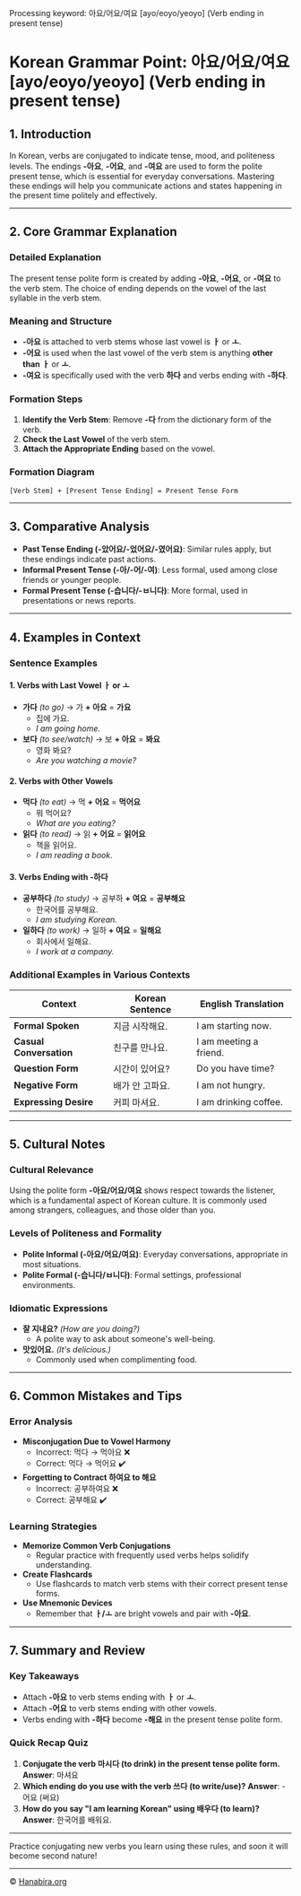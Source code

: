 Processing keyword: 아요/어요/여요 [ayo/eoyo/yeoyo] (Verb ending in present tense)
# Korean Grammar Point: 아요/어요/여요 [ayo/eoyo/yeoyo] (Verb ending in present tense)

## 1. Introduction
In Korean, verbs are conjugated to indicate tense, mood, and politeness levels. The endings **-아요**, **-어요**, and **-여요** are used to form the polite present tense, which is essential for everyday conversations. Mastering these endings will help you communicate actions and states happening in the present time politely and effectively.

---
## 2. Core Grammar Explanation
### Detailed Explanation
The present tense polite form is created by adding **-아요**, **-어요**, or **-여요** to the verb stem. The choice of ending depends on the vowel of the last syllable in the verb stem.
### Meaning and Structure
- **-아요** is attached to verb stems whose last vowel is **ㅏ** or **ㅗ**.
- **-어요** is used when the last vowel of the verb stem is anything **other than** **ㅏ** or **ㅗ**.
- **-여요** is specifically used with the verb **하다** and verbs ending with **-하다**.
### Formation Steps
1. **Identify the Verb Stem**: Remove **-다** from the dictionary form of the verb.
2. **Check the Last Vowel** of the verb stem.
3. **Attach the Appropriate Ending** based on the vowel.
### Formation Diagram
```
[Verb Stem] + [Present Tense Ending] = Present Tense Form
```
---
## 3. Comparative Analysis
- **Past Tense Ending (-았어요/-었어요/-였어요)**: Similar rules apply, but these endings indicate past actions.
- **Informal Present Tense (-아/-어/-여)**: Less formal, used among close friends or younger people.
- **Formal Present Tense (-습니다/-ㅂ니다)**: More formal, used in presentations or news reports.
---
## 4. Examples in Context
### Sentence Examples
#### 1. Verbs with Last Vowel **ㅏ** or **ㅗ**
- **가다** *(to go)* → 가 **+ 아요** = **가요**
  - 집에 가요.
  - *I am going home.*
- **보다** *(to see/watch)* → 보 **+ 아요** = **봐요**
  - 영화 봐요?
  - *Are you watching a movie?*
#### 2. Verbs with Other Vowels
- **먹다** *(to eat)* → 먹 **+ 어요** = **먹어요**
  - 뭐 먹어요?
  - *What are you eating?*
- **읽다** *(to read)* → 읽 **+ 어요** = **읽어요**
  - 책을 읽어요.
  - *I am reading a book.*
#### 3. Verbs Ending with **-하다**
- **공부하다** *(to study)* → 공부하 **+ 여요** = **공부해요**
  - 한국어를 공부해요.
  - *I am studying Korean.*
- **일하다** *(to work)* → 일하 **+ 여요** = **일해요**
  - 회사에서 일해요.
  - *I work at a company.*
### Additional Examples in Various Contexts
| Context            | Korean Sentence                         | English Translation                  |
|--------------------|-----------------------------------------|---------------------------------------|
| **Formal Spoken**   | 지금 시작해요.                            | I am starting now.                    |
| **Casual Conversation** | 친구를 만나요.                           | I am meeting a friend.                |
| **Question Form**      | 시간이 있어요?                            | Do you have time?                     |
| **Negative Form**      | 배가 안 고파요.                            | I am not hungry.                      |
| **Expressing Desire**  | 커피 마셔요.                              | I am drinking coffee.                 |
---
## 5. Cultural Notes
### Cultural Relevance
Using the polite form **-아요/어요/여요** shows respect towards the listener, which is a fundamental aspect of Korean culture. It is commonly used among strangers, colleagues, and those older than you.
### Levels of Politeness and Formality
- **Polite Informal (-아요/어요/여요)**: Everyday conversations, appropriate in most situations.
- **Polite Formal (-습니다/ㅂ니다)**: Formal settings, professional environments.
### Idiomatic Expressions
- **잘 지내요?** *(How are you doing?)*
  - A polite way to ask about someone's well-being.
- **맛있어요.** *(It's delicious.)*
  - Commonly used when complimenting food.
---
## 6. Common Mistakes and Tips
### Error Analysis
- **Misconjugation Due to Vowel Harmony**
  - Incorrect: 먹다 → 먹아요 ❌
  - Correct: 먹다 → 먹어요 ✔️
- **Forgetting to Contract 하여요 to 해요**
  - Incorrect: 공부하여요 ❌
  - Correct: 공부해요 ✔️
### Learning Strategies
- **Memorize Common Verb Conjugations**
  - Regular practice with frequently used verbs helps solidify understanding.
- **Create Flashcards**
  - Use flashcards to match verb stems with their correct present tense forms.
- **Use Mnemonic Devices**
  - Remember that **ㅏ/ㅗ** are bright vowels and pair with **-아요**.
---
## 7. Summary and Review
### Key Takeaways
- Attach **-아요** to verb stems ending with **ㅏ** or **ㅗ**.
- Attach **-어요** to verb stems ending with other vowels.
- Verbs ending with **-하다** become **-해요** in the present tense polite form.
### Quick Recap Quiz
1. **Conjugate the verb 마시다 (to drink) in the present tense polite form.**
   **Answer**: 마셔요
2. **Which ending do you use with the verb 쓰다 (to write/use)?**
   **Answer**: -어요 (써요)
3. **How do you say "I am learning Korean" using 배우다 (to learn)?**
   **Answer**: 한국어를 배워요.
---
Practice conjugating new verbs you learn using these rules, and soon it will become second nature!

---
© [Hanabira.org](https://hanabira.org)
